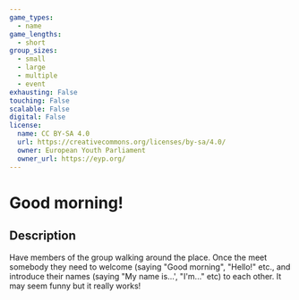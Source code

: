 ```yaml
---
game_types:
  - name
game_lengths:
  - short
group_sizes:
  - small
  - large
  - multiple
  - event
exhausting: False
touching: False
scalable: False
digital: False
license:
  name: CC BY-SA 4.0
  url: https://creativecommons.org/licenses/by-sa/4.0/
  owner: European Youth Parliament
  owner_url: https://eyp.org/
---
```

# Good morning!

## Description
Have members of the group walking around the place. Once the meet
somebody they need to welcome (saying "Good morning", "Hello!" etc., and
introduce their names (saying "My name is...', "I'm..." etc) to each other. It may
seem funny but it really works!
